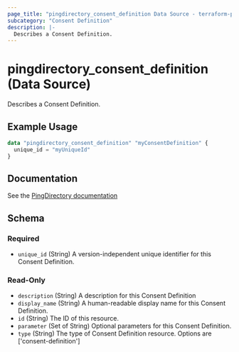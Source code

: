 ```yaml
---
page_title: "pingdirectory_consent_definition Data Source - terraform-provider-pingdirectory"
subcategory: "Consent Definition"
description: |-
  Describes a Consent Definition.
---
```


# pingdirectory_consent_definition (Data Source)

Describes a Consent Definition.

## Example Usage

```terraform
data "pingdirectory_consent_definition" "myConsentDefinition" {
  unique_id = "myUniqueId"
}
```

## Documentation
See the [PingDirectory documentation](https://docs.pingidentity.com/r/en-us/pingdirectory-93/pd_cs_create_consent_def_localization)

<!-- schema generated by tfplugindocs -->
## Schema

### Required

- `unique_id` (String) A version-independent unique identifier for this Consent Definition.

### Read-Only

- `description` (String) A description for this Consent Definition
- `display_name` (String) A human-readable display name for this Consent Definition.
- `id` (String) The ID of this resource.
- `parameter` (Set of String) Optional parameters for this Consent Definition.
- `type` (String) The type of Consent Definition resource. Options are ['consent-definition']

